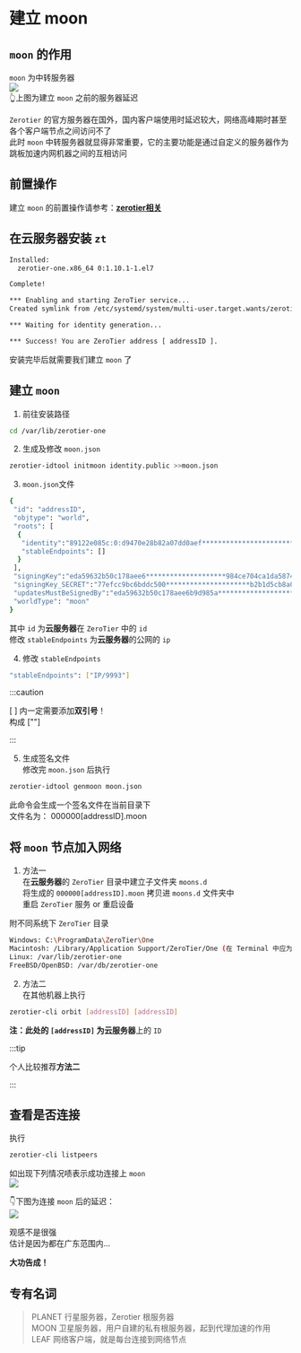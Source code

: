 # 建立 moon
## `moon` 的作用
`moon` 为中转服务器  
![](https://img-1255648810.cos.ap-guangzhou.myqcloud.com/wiki/moon前.png)  
👆上图为建立 `moon` 之前的服务器延迟  

`Zerotier` 的官方服务器在国外，国内客户端使用时延迟较大，网络高峰期时甚至各个客户端节点之间访问不了  
此时 `moon` 中转服务器就显得非常重要，它的主要功能是通过自定义的服务器作为跳板加速内网机器之间的互相访问  

## 前置操作  
建立 `moon` 的前置操作请参考：**[zerotier相关](../Nas/zerotier.md)**

## 在云服务器安装 `zt`  
```sh
Installed:
  zerotier-one.x86_64 0:1.10.1-1.el7                                                                                                                                            

Complete!

*** Enabling and starting ZeroTier service...
Created symlink from /etc/systemd/system/multi-user.target.wants/zerotier-one.service to /usr/lib/systemd/system/zerotier-one.service.

*** Waiting for identity generation...

*** Success! You are ZeroTier address [ addressID ].
```

安装完毕后就需要我们建立 `moon` 了  

## 建立 `moon`  
1. 前往安装路径  
```sh
cd /var/lib/zerotier-one
```

2. 生成及修改 `moon.json`  
```sh
zerotier-idtool initmoon identity.public >>moon.json
```

3. `moon.json`文件  
```sh
{
 "id": "addressID",
 "objtype": "world",
 "roots": [
  {
   "identity":"89122e085c:0:d9470e28b82a07dd0aef******************************4024cf6970f345c2588f73387319b2",
   "stableEndpoints": []
  }
 ],
 "signingKey":"eda59632b50c178aee6********************984ce704ca1da5874875c746f2ff",
 "signingKey_SECRET":"77efcc9bc6bddc500*********************b2b1d5cb8a027f71a05cb66a16299ee8b2b111a11564fd6",
 "updatesMustBeSignedBy":"eda59632b50c178aee6b9d985a*******************************984ce704ca1da5874875c746f2ff",
 "worldType": "moon"
}
```
其中 `id` 为**云服务器**在 `ZeroTier` 中的 `id`  
修改 `stableEndpoints` 为**云服务器**的公网的 `ip`  

4. 修改 `stableEndpoints`  
```sh
"stableEndpoints": ["IP/9993"]
```
:::caution

[ ] 内一定需要添加**双引号**！  
构成 [""]

:::

5. 生成签名文件  
修改完 `moon.json` 后执行  
```sh
zerotier-idtool genmoon moon.json
```
此命令会生成一个签名文件在当前目录下   
文件名为： 000000[addressID].moon  

## 将 `moon` 节点加入网络
1. 方法一  
在**云服务器**的 `ZeroTier` 目录中建立子文件夹 `moons.d`  
将生成的 `000000[addressID].moon` 拷贝进 `moons.d` 文件夹中  
重启 `ZeroTier` 服务 or 重启设备  

附不同系统下 `ZeroTier` 目录  
```sh
Windows: C:\ProgramData\ZeroTier\One
Macintosh: /Library/Application Support/ZeroTier/One (在 Terminal 中应为 /Library/Application\ Support/ZeroTier/One)
Linux: /var/lib/zerotier-one
FreeBSD/OpenBSD: /var/db/zerotier-one
```

2. 方法二  
在其他机器上执行  
```sh
zerotier-cli orbit [addressID] [addressID]
```
**注：**此处的 `[addressID]` 为**云服务器**上的 `ID`  

:::tip

个人比较推荐**方法二**

:::

## 查看是否连接
执行
```sh
zerotier-cli listpeers
```

如出现下列情况啧表示成功连接上 `moon`  
![](https://img-1255648810.cos.ap-guangzhou.myqcloud.com/wiki/ztmoon.png)  


👇下图为连接 `moon` 后的延迟：  
![](https://img-1255648810.cos.ap-guangzhou.myqcloud.com/wiki/moon后.png)

观感不是很强  
估计是因为都在广东范围内...  

**大功告成！**

## 专有名词
>PLANET 行星服务器，Zerotier 根服务器  
MOON 卫星服务器，用户自建的私有根服务器，起到代理加速的作用  
LEAF 网络客户端，就是每台连接到网络节点  